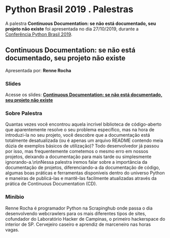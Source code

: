 # Python Brasil 2019 . Palestras


A palestra **Continuous Documentation: se não está documentado, seu projeto não existe** foi apresentada no dia 27/10/2019, durante a [Conferência Python Brasil 2019](http://2019.pythonbrasil.org.br).


## Continuous Documentation: se não está documentado, seu projeto não existe
Apresentada por: **Renne Rocha**

### Slides
Acesse os slides: **[Continuous Documentation: se não está documentado, seu projeto não existe](./pybr2019-renne-rocha-continuous-documentation-se-nao-esta.pdf)**


### Sobre Palestra
Quantas vezes você encontrou aquela incrível biblioteca de código-aberto que aparentemente resolve o seu problema específico, mas na hora de introduzi-la no seu projeto, você descobre que a documentação está totalmente desatualizada (ou é apenas um arquivo README contendo meia dúzia de exemplos básicos de utilização)? Todo desenvolvedor já passou por isso, mas frequentemente cometemos o mesmo erro em nossos projetos, deixando a documentação para mais tarde ou simplesmente ignorando-a.\n\nNessa palestra iremos falar sobre a importância da documentação de projetos, diferenciando-a da documentação de código, algumas boas práticas e ferramentas disponíveis dentro do universo Python e maneiras de publicá-las e mantê-las facilmente atualizadas através da prática de Continuous Documentation (CD).



### Minibio
Renne Rocha é programador Python na Scrapinghub onde passa o dia desenvolvendo webcrawlers para os mais diferentes tipos de sites, cofundador do Laboratório Hacker de Campinas, o primeiro hackerspace do interior de SP. Cervejeiro caseiro e aprendiz de marceneiro nas horas vagas.


